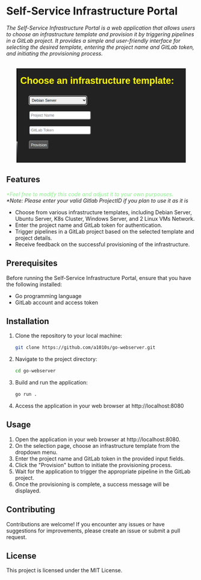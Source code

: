 # Self-Service Infrastructure Portal

_The Self-Service Infrastructure Portal is a web application that allows users to choose an infrastructure template and provision it by triggering pipelines in a GitLab project. It provides a simple and user-friendly interface for selecting the desired template, entering the project name and GitLab token, and initiating the provisioning process._

<p align="center">
<br>
<img src="project-files/preview.png" alt="How it looks" width="450" height="250">
</p>

## Features
<span style="color:#90EE90">_*Feel free to modify this code and adjust it to your own purpouses._</span>
<br>
_*Note: Please enter your valid Gitlab ProjectID if you plan to use it as it is_

- Choose from various infrastructure templates, including Debian Server, Ubuntu Server, K8s Cluster, Windows Server, and 2 Linux VMs Network.
- Enter the project name and GitLab token for authentication.
- Trigger pipelines in a GitLab project based on the selected template and project details.
- Receive feedback on the successful provisioning of the infrastructure.

## Prerequisites

Before running the Self-Service Infrastructure Portal, ensure that you have the following installed:

- Go programming language
- GitLab account and access token

## Installation

1. Clone the repository to your local machine:

   ```bash
   git clone https://github.com/a1010s/go-webserver.git

2. Navigate to the project directory:
   ```bash
   cd go-webserver
3. Build and run the application:
   ```bash
   go run .
4. Access the application in your web browser at http://localhost:8080

## Usage

1. Open the application in your web browser at http://localhost:8080.
2. On the selection page, choose an infrastructure template from the dropdown menu.
3. Enter the project name and GitLab token in the provided input fields.
4. Click the "Provision" button to initiate the provisioning process.
5. Wait for the application to trigger the appropriate pipeline in the GitLab project.
6. Once the provisioning is complete, a success message will be displayed.

## Contributing
Contributions are welcome! If you encounter any issues or have suggestions for improvements, please create an issue or submit a pull request.

## License
This project is licensed under the MIT License.